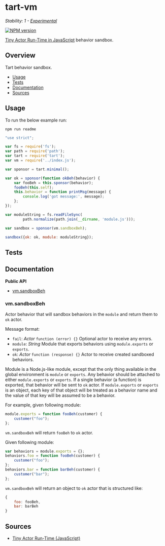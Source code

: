 # tart-vm

_Stability: 1 - [Experimental](https://github.com/tristanls/stability-index#stability-1---experimental)_

[![NPM version](https://badge.fury.io/js/tart-vm.png)](http://npmjs.org/package/tart-vm)

[Tiny Actor Run-Time in JavaScript](https://github.com/organix/tartjs) behavior sandbox.

## Overview

Tart behavior sandbox.

  * [Usage](#usage)
  * [Tests](#tests)
  * [Documentation](#documentation)
  * [Sources](#sources)

## Usage

To run the below example run:

    npm run readme

```javascript
"use strict";

var fs = require('fs');
var path = require('path');
var tart = require('tart');
var vm = require('../index.js');

var sponsor = tart.minimal();

var ok = sponsor(function okBeh(behavior) {
    var fooBeh = this.sponsor(behavior);
    fooBeh(this.self);
    this.behavior = function printMsg(message) {
        console.log('got message:', message);
    };
});

var moduleString = fs.readFileSync(
        path.normalize(path.join(__dirname, 'module.js')));

var sandbox = sponsor(vm.sandboxBeh);

sandbox({ok: ok, module: moduleString});

```

## Tests

## Documentation

**Public API**

  * [vm.sandboxBeh](#vmsandboxbeh)

### vm.sandboxBeh

Actor behavior that will sandbox behaviors in the `module` and return them to `ok` actor.

Message format:

  * `fail`: _Actor_ `function (error) {}` Optional actor to receive any errors.
  * `module`: _String_ Module that exports behaviors using `module.exports` or `exports`.
  * `ok`: _Actor_ `function (response) {}` Actor to receive created sandboxed behaviors.

Module is a Node.js-like module, except that the only thing available in the global environment is `module` or `exports`. Any behavior should be attached to either `module.exports` or `exports`. If a single behavior (a function) is exported, that behavior will be sent to `ok` actor. If `module.exports` or `exports` is an object, each key of that object will be treated as a behavior name and the value of that key will be assumed to be a behavior.

For example, given following module:

```javascript
module.exports = function fooBeh(customer) {
    customer("foo");
};
```

`vm.sandboxBeh` will return `fooBeh` to `ok` actor.

Given following module:

```javascript
var behaviors = module.exports = {};
behaviors.foo = function fooBeh(customer) {
    customer("foo");
};
behaviors.bar = function barBeh(customer) {
    customer("bar");
};
```

`vm.sandboxBeh` will return an object to `ok` actor that is structured like:

```javascript
{
    foo: fooBeh,
    bar: barBeh
}
```

## Sources

  * [Tiny Actor Run-Time (JavaScript)](https://github.com/organix/tartjs)
